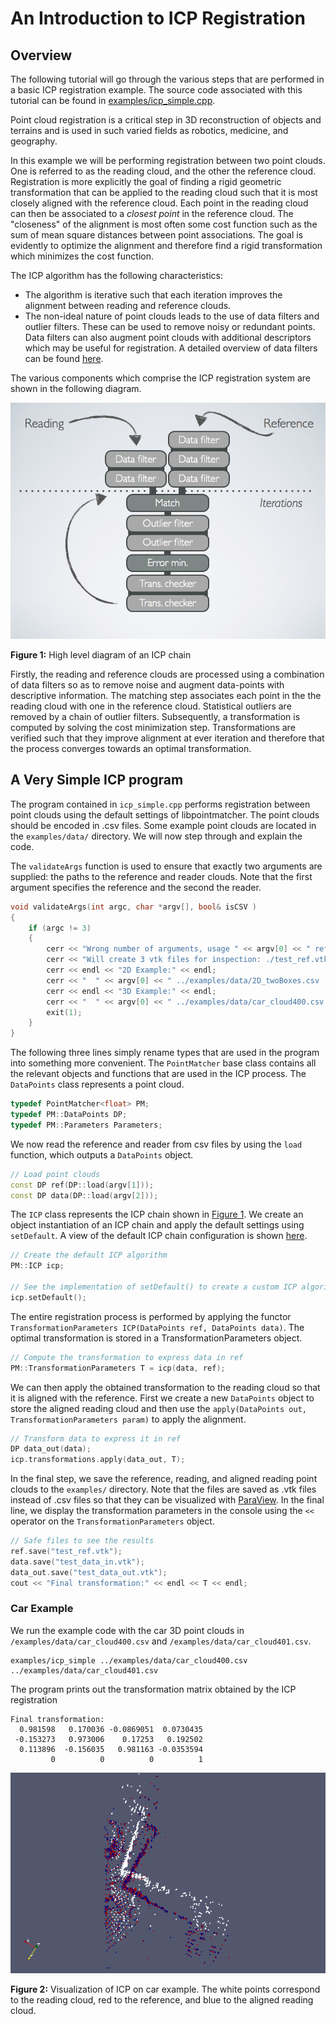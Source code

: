 # An Introduction to ICP Registration

## Overview

The following tutorial will go through the various steps that are performed in a basic ICP registration example.  The source code associated with this tutorial can be found in [examples/icp_simple.cpp](../examples/icp_simple.cpp).

Point cloud registration is a critical step in 3D reconstruction of objects and terrains and is used in such varied fields as robotics, medicine, and geography. 

In this example we will be performing registration between two point clouds.  One is referred to as the reading cloud, and the other the reference cloud.  Registration is more explicitly the goal of finding a rigid geometric transformation that can be applied to the reading cloud such that it is most closely aligned with the reference cloud.  Each point in the reading cloud can then be associated to a *closest point* in the reference cloud.  The "closeness" of the alignment is most often some cost function such as the sum of mean square distances between point associations.  The goal is evidently to optimize the alignment and therefore find a rigid transformation which minimizes the cost function.

The ICP algorithm has the following characteristics:

* The algorithm is iterative such that each iteration improves the alignment between reading and reference clouds.
* The non-ideal nature of point clouds leads to the use of data filters and outlier filters.  These can be used to remove noisy or redundant points.  Data filters can also augment point clouds with additional descriptors which may be useful for registration.  A detailed overview of data filters can be found [here](Datafilters.md).

The various components which comprise the ICP registration system are shown in the following diagram.    

![alt text](images/modular_cloud_matcher_icp_chain.png)

**Figure 1:** High level diagram of an ICP chain<a name="icp_chain_diagram"></a>

Firstly, the reading and reference clouds are processed using a combination of data filters so as to remove noise and augment data-points with descriptive information.  The matching step associates each point in the the reading cloud with one in the reference cloud.  Statistical outliers are removed by a chain of outlier filters.  Subsequently, a transformation is computed by solving the cost minimization step.  Transformations are verified such that they improve alignment at ever iteration and therefore that the process converges towards an optimal transformation.

## A Very Simple ICP program
The program contained in `icp_simple.cpp` performs registration between point clouds using the default settings of libpointmatcher.  The point clouds should be encoded in .csv files.  Some example point clouds are located in the `examples/data/` directory.  We will now step through and explain the code.

The `validateArgs` function is used to ensure that exactly two arguments are supplied: the paths to the reference and reader clouds.  Note that the first argument specifies the reference and the second the reader. 
```cpp
void validateArgs(int argc, char *argv[], bool& isCSV )
{
	if (argc != 3)
	{
		cerr << "Wrong number of arguments, usage " << argv[0] << " reference.csv reading.csv" << endl;
		cerr << "Will create 3 vtk files for inspection: ./test_ref.vtk, ./test_data_in.vtk and ./test_data_out.vtk" << endl;
		cerr << endl << "2D Example:" << endl;
		cerr << "  " << argv[0] << " ../examples/data/2D_twoBoxes.csv ../examples/data/2D_oneBox.csv" << endl;
		cerr << endl << "3D Example:" << endl;
		cerr << "  " << argv[0] << " ../examples/data/car_cloud400.csv ../examples/data/car_cloud401.csv" << endl;
		exit(1);
	}
}
```
The following three lines simply rename types that are used in the program into something more convenient.  The `PointMatcher` base class contains all the relevant objects and functions that are used in the ICP process.  The `DataPoints` class represents a point cloud.

```cpp
typedef PointMatcher<float> PM;
typedef PM::DataPoints DP;
typedef PM::Parameters Parameters;
```

We now read the reference and reader from csv files by using the ``load`` function, which outputs a `DataPoints` object.

```cpp
// Load point clouds
const DP ref(DP::load(argv[1]));
const DP data(DP::load(argv[2]));
```

The `ICP` class represents the ICP chain shown in [Figure 1](#icp_chain_diagram).  We create an object instantiation of an ICP chain and apply the default settings using `setDefault`.  A view of the default ICP chain configuration is shown [here](DefaultICPConfiguration.md).

```cpp
// Create the default ICP algorithm
PM::ICP icp;
	
// See the implementation of setDefault() to create a custom ICP algorithm
icp.setDefault();
```

The entire registration process is performed by applying the functor `TransformationParameters ICP(DataPoints ref, DataPoints data)`.  The optimal transformation is stored in a TransformationParameters object.

```cpp
// Compute the transformation to express data in ref
PM::TransformationParameters T = icp(data, ref);
```

We can then apply the obtained transformation to the reading cloud so that it is aligned with the reference.  First we create a new `DataPoints` object to store the aligned reading cloud and then use the `apply(DataPoints out, TransformationParameters param)` to apply the alignment.

```cpp
// Transform data to express it in ref
DP data_out(data);
icp.transformations.apply(data_out, T);
```

In the final step, we save the reference, reading, and aligned reading point clouds to the `examples/` directory.  Note that the files are saved as .vtk files instead of .csv files so that they can be visualized with [ParaView](http://www.paraview.org/).  In the final line, we display the transformation parameters in the console using the `<<` operator on the `TransformationParameters` object.

```cpp
// Safe files to see the results
ref.save("test_ref.vtk");
data.save("test_data_in.vtk");
data_out.save("test_data_out.vtk");
cout << "Final transformation:" << endl << T << endl;
```

### Car Example
We run the example code with the car 3D point clouds in `/examples/data/car_cloud400.csv` and `/examples/data/car_cloud401.csv`.
```
examples/icp_simple ../examples/data/car_cloud400.csv ../examples/data/car_cloud401.csv
```
The program prints out the transformation matrix obtained by the ICP registration
```
Final transformation:
  0.981598   0.170036 -0.0869051  0.0730435
 -0.153273   0.973006    0.17253   0.192502
  0.113896  -0.156035   0.981163 -0.0353594
         0          0          0          1
```
![car example](images/car_example.png)

**Figure 2:** Visualization of ICP on car example.  The white points correspond to the reading cloud, red to the reference, and blue to the aligned reading cloud.